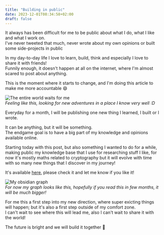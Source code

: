 ```yaml
---
title: "Building in public"
date: 2023-12-01T08:34:58+02:00
draft: false
---
```


It always has been difficult for me to be public about what I do, what I like and what I work on.  
I've never tweeted that much, never wrote about my own opinions or built some side-projects in public

In my day-to-day life I love to learn, build, think and especially I love to share it with friends!  
Funnily enough, it doesn't happen at all on the internet, where I'm almost scared to post about anything.

This is the moment where it starts to change, and I'm doing this article to make me more accountable 😄

![The entire world waits for me](/posts/building-in-public/Naruto.jpg)  
_Feeling like this, looking for new adventures in a place I know very well :D_


Everyday for a month, I will be publishing one new thing I learned, I built or I wrote.  

It can be anything, but it will be something.  
The endgame goal is to have a big part of my knowledge and opinions available online.

Starting today with this post, but also something I wanted to do for a while, making public my knowledge base that I use for
researching stuff I like, for now it's mostly maths related to cryptography but it will evolve with time with so many new things that I discover in my journey!  

It's available [here](https://publish.obsidian.md/matteo), please check it and let me know if you like it!

![My obsidian graph](/posts/building-in-public/Graph.png)  
_For now my graph looks like this, hopefully if you read this in few months, it will be much bigger!_

For me this a first step into my new direction, where super exicting things will happen; but it's also a first step outside of my comfort zone.  
I can't wait to see where this will lead me, also I can't wait to share it with the world!  

The future is bright and we will build it together 🫡

